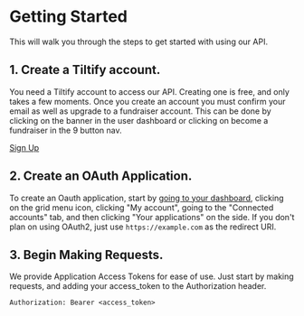 # Getting Started

This will walk you through the steps to get started with using our API.

## 1. Create a Tiltify account.

You need a Tiltify account to access our API. Creating one is free, and only
takes a few moments. Once you create an account you must confirm your email as well as upgrade
to a fundraiser account.  This can be done by clicking on the banner in the user dashboard or clicking 
on become a fundraiser in the 9 button nav.

[Sign Up](https://tiltify.com/users/sign_up)

## 2. Create an OAuth Application.

To create an Oauth application, start by [going to your dashboard](https://dashboard.tiltify.com/), clicking on the grid menu icon, clicking "My account", going to the "Connected accounts" tab, and then clicking "Your applications" on the side. If you don't plan on using OAuth2, just use
`https://example.com` as the redirect URI.

## 3. Begin Making Requests.

We provide Application Access Tokens for ease of use. Just start by making
requests, and adding your access_token to the Authorization header.

```
Authorization: Bearer <access_token>
```
